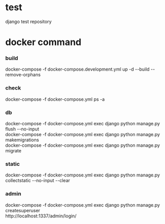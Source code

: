 # test
django test repository

# docker command

### build
docker-compose -f docker-compose.development.yml up -d --build --remove-orphans

### check
docker-compose -f docker-compose.yml ps -a

### db
docker-compose -f docker-compose.yml exec django python manage.py flush --no-input  
docker-compose -f docker-compose.yml exec django python manage.py makemigrations  
docker-compose -f docker-compose.yml exec django python manage.py migrate  

### static
docker-compose -f docker-compose.yml exec django python manage.py collectstatic --no-input --clear

### admin
docker-compose -f docker-compose.yml exec django python manage.py createsuperuser  
http://localhost:1337/admin/login/
